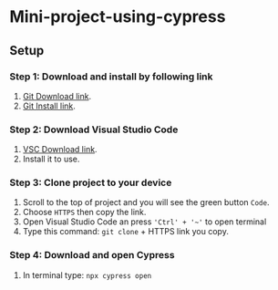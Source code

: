 # Mini-project-using-cypress

## Setup
### Step 1: Download and install by following link
1.  [Git Download link](https://git-scm.com/downloads).
2.  [Git Install link](https://www.thegioididong.com/game-app/huong-dan-cach-tai-cai-dat-cau-hinh-git-tren-laptop-may-tinh-1299681#:~:text=c%C3%A0i%20%C4%91%E1%BA%B7t%20Git-,1.,%3E%20Ch%E1%BB%8Dn%20Install%20%3E%20Nh%E1%BA%A5n%20Finish.).

### Step 2: Download Visual Studio Code
1.  [VSC Download link](https://code.visualstudio.com/download).
2.  Install it to use.

### Step 3: Clone project to your device
1.  Scroll to the top of project and you will see the green button `Code`.
2.  Choose `HTTPS` then copy the link.
3.  Open Visual Studio Code an press `'Ctrl' + '~'` to open terminal
4.  Type this command: `git clone` + HTTPS link you copy.

### Step 4: Download and open Cypress
1.  In terminal type: `npx cypress open`
